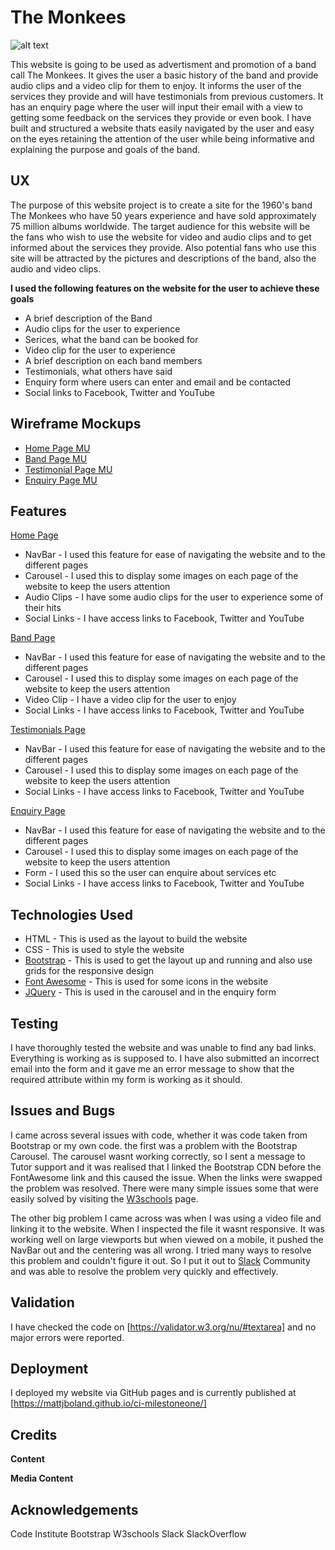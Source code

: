 # The Monkees

![alt text](https://github.com/mattjboland/ci-milestoneone/blob/master/images/monkees12.jpg)

This website is going to be used as advertisment and promotion of a band call The Monkees. It gives the user a basic history of the 
band and provide audio clips and a video clip for them to enjoy. It informs the user of the services they provide and will have 
testimonials from previous customers. It has an enquiry page where the user will input their email with a view to getting some
feedback on the services they provide or even book. I have built and structured a website thats easily navigated by the user and easy 
on the eyes retaining the attention of the user while being informative and explaining the purpose and goals of the band.

## UX

The purpose of this website project is to create a site for the 1960's band The Monkees who have 50 years experience and have sold 
approximately 75 million albums worldwide. The target audience for this website will be the fans who wish to use the website for 
video and audio clips and to get informed about the services they provide. Also potential fans who use this site will be attracted
by the pictures and descriptions of the band, also the audio and video clips.

**I used the following features on the website for the user to achieve these goals**

* A brief description of the Band
* Audio clips for the user to experience
* Serices, what the band can be booked for
* Video clip for the user to experience
* A brief description on each band members
* Testimonials, what others have said
* Enquiry form where users can enter and email and be contacted
* Social links to Facebook, Twitter and YouTube

## Wireframe Mockups

* [Home Page MU](https://github.com/mattjboland/ci-milestoneone/blob/master/wirefame-mockup/IMG_0486.jpg)
* [Band Page MU](https://github.com/mattjboland/ci-milestoneone/blob/master/wirefame-mockup/IMG_0487.jpg)
* [Testimonial Page MU](https://github.com/mattjboland/ci-milestoneone/blob/master/wirefame-mockup/IMG_0488.jpg)
* [Enquiry Page MU](https://github.com/mattjboland/ci-milestoneone/blob/master/wirefame-mockup/IMG_0489.jpg)

## Features

[Home Page](https://ci-milestoneone-mattjboland.c9users.io/index.html)

* NavBar - I used this feature for ease of navigating the website and to the different pages 
* Carousel - I used this to display some images on each page of the website to keep the users attention
* Audio Clips - I have some audio clips for the user to experience some of their hits
* Social Links - I have access links to Facebook, Twitter and YouTube

[Band Page](https://ci-milestoneone-mattjboland.c9users.io/band.html)

* NavBar - I used this feature for ease of navigating the website and to the different pages 
* Carousel - I used this to display some images on each page of the website to keep the users attention
* Video Clip - I have a video clip for the user to enjoy
* Social Links - I have access links to Facebook, Twitter and YouTube

[Testimonials Page](https://ci-milestoneone-mattjboland.c9users.io/testimonials.html)

* NavBar - I used this feature for ease of navigating the website and to the different pages 
* Carousel - I used this to display some images on each page of the website to keep the users attention
* Social Links - I have access links to Facebook, Twitter and YouTube

[Enquiry Page](https://ci-milestoneone-mattjboland.c9users.io/enquire.html)

* NavBar - I used this feature for ease of navigating the website and to the different pages 
* Carousel - I used this to display some images on each page of the website to keep the users attention
* Form - I used this so the user can enquire about services etc
* Social Links - I have access links to Facebook, Twitter and YouTube

## Technologies Used

* HTML - This is used as the layout to build the website
* CSS - This is used to style the website
* [Bootstrap](https://getbootstrap.com/) - This is used to get the layout up and running and also use grids for the responsive design
* [Font Awesome](https://fontawesome.com/) - This is used for some icons in the website
* [JQuery](https://jquery.com/) - This is used in the carousel and in the enquiry form

## Testing

I have thoroughly tested the website and was unable to find any bad links. Everything is working as is supposed to. I have also submitted 
an incorrect email into the form and it gave me an error message to show that the required attribute within my form is working as it should.


## Issues and Bugs

I came across several issues with code, whether it was code taken from Bootstrap or my own code. the first was a problem with the Bootstrap
Carousel. The carousel wasnt working correctly, so I sent a message to Tutor support and it was realised that I linked the Bootstrap CDN 
before the FontAwesome link and this caused the issue. When the links were swapped the problem was resolved. There were many simple issues
some that were easily solved by visiting the [W3schools](https://www.w3schools.com/) page.

The other big problem I came across was when I was using a video file and linking it to the website. When I inspected the file it wasnt responsive.
It was working well on large viewports but when viewed on a mobile, it pushed the NavBar out and the centering was all wrong. I tried many ways
to resolve this problem and couldn't figure it out. So I put it out to [Slack](https://slack.com/intl/en-ie/) Community and was able to resolve 
the problem very quickly and effectively.

## Validation

I have checked the code on [https://validator.w3.org/nu/#textarea] and no major errors were reported.

## Deployment

I deployed my website via GitHub pages and is currently published at [https://mattjboland.github.io/ci-milestoneone/]

## Credits

**Content**



**Media Content**

## Acknowledgements

Code Institute
Bootstrap
W3schools
Slack
SlackOverflow


